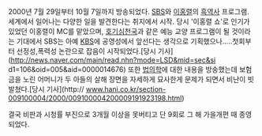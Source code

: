 2000년 7월 29일부터 10월 7일까지 방송되었다. [SBS](SBS.md)와
[이홍렬](%EC%9D%B4%ED%99%8D%EB%A0%AC.md)의
[흑역사](%ED%9D%91%EC%97%AD%EC%82%AC.md) 프로그램.  
세계에서 일어나는 다양한 일을 발견한다는 취지에서 시작. 당시 '이홍렬 쇼'로 인기가 있었던 이홍렬이 MC를 맡았으며, [호기심천국](%ED%98%B8%EA%B8%B0%EC%8B%AC%20%EC%B2%9C%EA%B5%AD.md)과 같은 예능 교양 프로그램이 될
것이라는 기대에서 SBS는 아예 [KBS](KBS.md)에 공영성에서 앞선다는 생각으로 기획했으나.....첫회부터 선정성,폭력성
논란으로 잡음이 시작되었다.[당시 기사](http://news.naver.com/main/read.nhn?mode=LSD&mid=sec&si
d1=106&oid=005&aid=0000014676) 또한 [법의학](%EB%B2%95%EC%9D%98%ED%95%99.md)에 대한
내용을 방송했는데 보험금을 노린 어머니가 두 아들의 살해 장면을 자세하게 묘사한게 문제가 되면서 비난이 빗발쳤다.[당시 기사](http://
www.hani.co.kr/section-009100004/2000/009100004200009191923198.html)

결국 비판과 시청률 부진으로 3개월 이상을 못버티고 단 9회로 그 해 가을개편 때 종영되었다.


